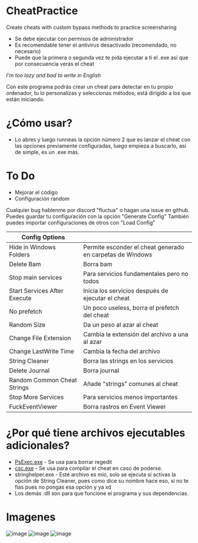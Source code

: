 # CheatPractice
Create cheats with custom bypass methods to practice screensharing

* Se debe ejecutar con permisos de administrador
* Es recomendable tener el antivirus desactivado (recomendado, no necesario)
* Puede que la primera o segunda vez te pida ejecutar a ti el .exe así que por consecuencia verás el cheat

*I'm too lazy and bad to write in English*

Con este programa podrás crear un cheat para detectar en tu propio ordenador, tu lo personalizas y seleccionas métodos, está dirigido a los que están iniciando.

# ¿Cómo usar?
- Lo abres y luego runneas la opción número 2 que es lanzar el cheat con las opciones previamente configuradas, luego empieza a buscarlo, así de simple, es un .exe más.

# To Do
- Mejorar el código
- Configuración random

Cualquier bug hablenme por discord "fluctua" o hagan una issue en github.
Puedes guardar tu configuración con la opción "Generate Config"
También puedes importar configuraciones de otros con "Load Config"

| Config Options               |                                                           |
|------------------------------|-----------------------------------------------------------|
| Hide in Windows Folders      | Permite esconder el cheat generado en carpetas de Windows |
| Delete Bam                   | Borra bam                                                 |
| Stop main services           | Para servicios fundamentales pero no todos                |
| Start Services After Execute | Inicia los servicios después de ejecutar el cheat         |
| No prefetch                  | Un poco useless, borra el prefetch del cheat              |
| Random Size                  | Da un peso al azar al cheat                               |
| Change File Extension        | Cambia la extensión del archivo a una al azar             |
| Change LastWrite Time        | Cambia la fecha del archivo                               |
| String Cleaner               | Borra las strings en los servicios                        |
| Delete Journal               | Borra journal                                             |
| Random Common Cheat Strings  | Añade "strings" comunes al cheat                          |
| Stop More Services           | Para servicios menos importantes                          |
| FuckEventViewer              | Borra rastros en Event Viewer                             |

# ¿Por qué tiene archivos ejecutables adicionales?
- [PsExec.exe](https://learn.microsoft.com/en-us/sysinternals/downloads/psexec) - Se usa para borrar regedit
- [csc.exe](https://learn.microsoft.com/es-es/visualstudio/msbuild/csc-task?view=vs-2022) - Se usa para compilar el cheat en caso de poderse.
- stringhelper.exe - Esté archivo es mío, solo se ejecuta si activas la opción de String Cleaner, pues como dice su nombre hace eso, si no te fias pues no pongas esa opción y ya xd
- Los demás .dll son para que funcione el programa y sus dependencias.

# Imagenes
![image](https://github.com/nay-cat/CheatPractice/assets/63517637/308556b6-aa97-460a-9c44-1b04157bacce)
![image](https://github.com/nay-cat/CheatPractice/assets/63517637/3b0910ca-deeb-451b-8760-c7f92e717683)
![image](https://github.com/nay-cat/CheatPractice/assets/63517637/5b7fe1e5-300f-4613-82be-0c3aff222576)

